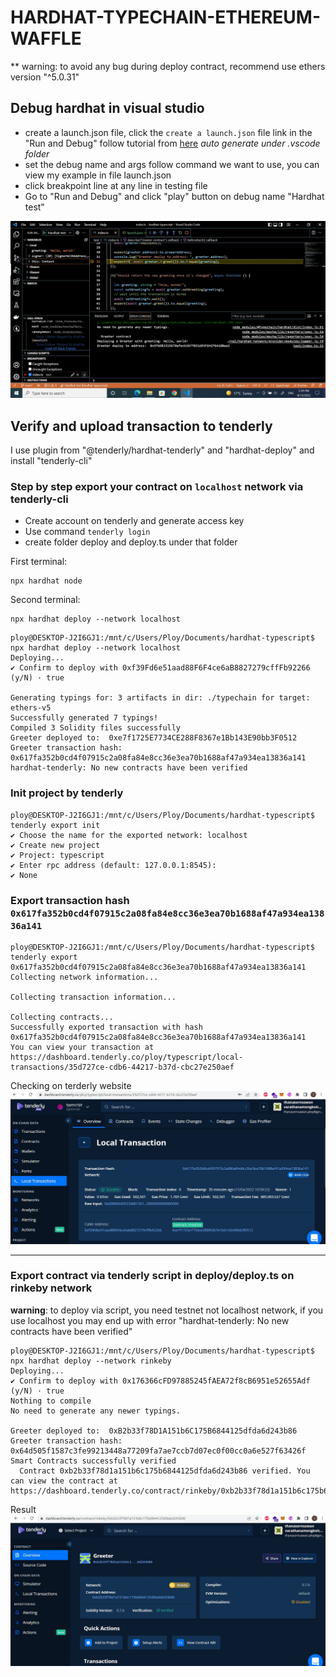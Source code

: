 # HARDHAT-TYPECHAIN-ETHEREUM-WAFFLE

** warning: to avoid any bug during deploy contract, recommend use ethers version "^5.0.31"

## Debug hardhat in visual studio

- create a launch.json file, click the `create a launch.json` file link in the "Run and Debug"
follow tutorial from [here](https://code.visualstudio.com/docs/editor/debugging)
*auto generate under .vscode folder*
- set the debug name and args follow command we want to use, you can view my example in file launch.json
- click breakpoint line at any line in testing file
- Go to "Run and Debug" and click "play" button on debug name "Hardhat test"
  
![debug](https://github.com/Thanasornsawan/hardhat-typechain/blob/main/images/testDebug.jpg)

## Verify and upload transaction to tenderly

I use plugin from "@tenderly/hardhat-tenderly" and "hardhat-deploy" and install "tenderly-cli"<br/>
### Step by step export your contract on `localhost` network via **tenderly-cli** 

- Create account on tenderly and generate access key
- Use command `tenderly login`
- create folder deploy and deploy.ts under that folder

First terminal:
```
npx hardhat node
```

Second terminal:
```
npx hardhat deploy --network localhost
```

```
ploy@DESKTOP-J2I6GJ1:/mnt/c/Users/Ploy/Documents/hardhat-typescript$ npx hardhat deploy --network localhost       
Deploying...
✔ Confirm to deploy with 0xf39Fd6e51aad88F6F4ce6aB8827279cffFb92266 (y/N) · true

Generating typings for: 3 artifacts in dir: ./typechain for target: ethers-v5
Successfully generated 7 typings!
Compiled 3 Solidity files successfully
Greeter deployed to:  0xe7f1725E7734CE288F8367e1Bb143E90bb3F0512
Greeter transaction hash:  0x617fa352b0cd4f07915c2a08fa84e8cc36e3ea70b1688af47a934ea13836a141
hardhat-tenderly: No new contracts have been verified
```
### Init project by tenderly
```
ploy@DESKTOP-J2I6GJ1:/mnt/c/Users/Ploy/Documents/hardhat-typescript$ tenderly export init
✔ Choose the name for the exported network: localhost
✔ Create new project
✔ Project: typescript
✔ Enter rpc address (default: 127.0.0.1:8545):
✔ None
```
### Export transaction hash `0x617fa352b0cd4f07915c2a08fa84e8cc36e3ea70b1688af47a934ea13836a141` 
```
ploy@DESKTOP-J2I6GJ1:/mnt/c/Users/Ploy/Documents/hardhat-typescript$ tenderly export 0x617fa352b0cd4f07915c2a08fa84e8cc36e3ea70b1688af47a934ea13836a141
Collecting network information...    

Collecting transaction information...

Collecting contracts...
Successfully exported transaction with hash 0x617fa352b0cd4f07915c2a08fa84e8cc36e3ea70b1688af47a934ea13836a141   
You can view your transaction at https://dashboard.tenderly.co/ploy/typescript/local-transactions/35d727ce-cdb6-44217-b37d-cbc27e250aef
```

Checking on terderly website
![tenderly](https://github.com/Thanasornsawan/hardhat-typechain/blob/main/images/ten.JPG)

---------------------------------------------------------------------------------------------------

### Export contract via tenderly script in deploy/deploy.ts on rinkeby network
**warning**: to deploy via script, you need testnet not localhost network, if you use localhost you may end up with error "hardhat-tenderly: No new contracts have been verified"

```
ploy@DESKTOP-J2I6GJ1:/mnt/c/Users/Ploy/Documents/hardhat-typescript$ npx hardhat deploy --network rinkeby
Deploying...
✔ Confirm to deploy with 0x176366cFD97885245fAEA72f8cB6951e52655Adf (y/N) · true
Nothing to compile
No need to generate any newer typings.

Greeter deployed to:  0xB2b33f78D1A151b6C175B6844125dfda6d243b86
Greeter transaction hash:  0x64d505f1587c3fe99213448a77209fa7ae7ccb7d07ec0f00cc0a6e527f63426f
Smart Contracts successfully verified
  Contract 0xb2b33f78d1a151b6c175b6844125dfda6d243b86 verified. You can view the contract at https://dashboard.tenderly.co/contract/rinkeby/0xb2b33f78d1a151b6c175b6844125dfda6d243b86
```

Result
![tenderly2](https://github.com/Thanasornsawan/hardhat-typechain/blob/main/images/ten2.JPG)